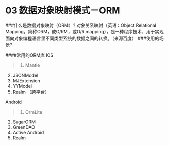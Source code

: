 # 03 数据对象映射模式－ORM
###什么是数据对象映射（ORM）?
对象关系映射（英语：Object Relational Mapping，简称ORM，或O/RM，或O/R mapping），是一种程序技术，用于实现面向对象编程语言里不同类型系统的数据之间的转换。（来源百度） 
###使用的场景?

####常用的ORM库
IOS


> 1. Mantle
2. JSONModel
3. MJExtension
4. YYModel
5. Realm （跨平台）



Android

> 1. OrmLite
2. SugarORM
3. GreenDAO
4. Active Android
5. Realm





